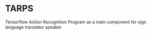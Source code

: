 # TARPS
Tensorflow Action Recognition Program as a main component for sign language translator speaker
